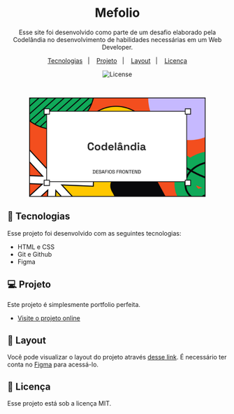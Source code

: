 <h1 align="center"> Mefolio </h1>

<p align="center">
Esse site foi desenvolvido como parte de um desafio elaborado pela Codelândia no desenvolvimento de habilidades necessárias em um Web Developer.
</p>

<p align="center">
  <a href="#-tecnologias">Tecnologias</a>&nbsp;&nbsp;&nbsp;|&nbsp;&nbsp;&nbsp;
  <a href="#-projeto">Projeto</a>&nbsp;&nbsp;&nbsp;|&nbsp;&nbsp;&nbsp;
  <a href="#-layout">Layout</a>&nbsp;&nbsp;&nbsp;|&nbsp;&nbsp;&nbsp;
  <a href="#memo-licença">Licença</a>
</p>

<p align="center">
  <img alt="License" src="https://img.shields.io/static/v1?label=license&message=MIT&color=49AA26&labelColor=000000">
</p>

<br>

<p align="center">
  <img alt="Preview do projeto desenvolvido." src=".github/preview.jpg" width="80%">
</p>

## 🚀 Tecnologias

Esse projeto foi desenvolvido com as seguintes tecnologias:

- HTML e CSS
- Git e Github
- Figma

## 💻 Projeto

Este projeto é simplesmente portfolio perfeita.

- [Visite o projeto online](https://luad3cristal.github.io/desafio6)

## 🔖 Layout

Você pode visualizar o layout do projeto através [desse link](https://www.figma.com/file/Yb9IBH56g7T1hdIyZ3BMNO/Desafios---Codel%C3%A2ndia?type=design&node-id=121830-1294&mode=design&t=xnZ6Q6g3cKA9TsrL-0). É necessário ter conta no [Figma](https://figma.com) para acessá-lo.

## 📝 Licença

Esse projeto está sob a licença MIT.
